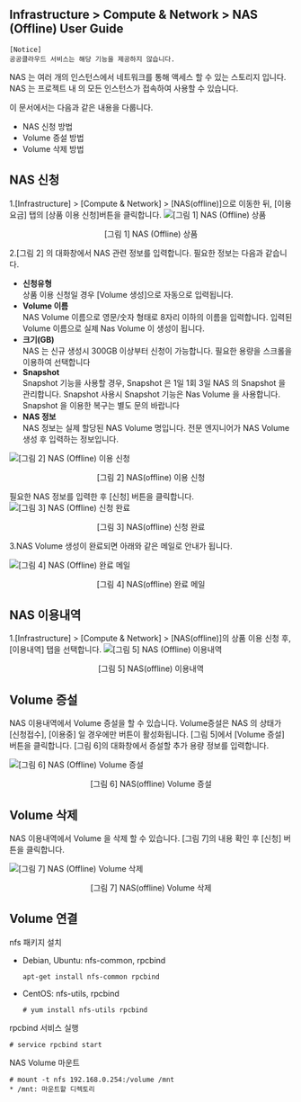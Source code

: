 ## Infrastructure > Compute & Network > NAS (Offline) User Guide
```
[Notice]
공공클라우드 서비스는 해당 기능을 제공하지 않습니다.
```

NAS 는 여러 개의 인스턴스에서 네트워크를 통해 액세스 할 수 있는 스토리지 입니다. NAS 는 프로젝트 내 의 모든 인스턴스가 접속하여 사용할 수 있습니다. 

이 문서에서는 다음과 같은 내용을 다룹니다.

- NAS 신청 방법
- Volume 증설 방법
- Volume 삭제 방법

## NAS 신청 
1.[Infrastructure] > [Compute & Network] > [NAS(offline)]으로 이동한 뒤, [이용요금] 탭의 [상품 이용 신청]버튼을 클릭합니다.
![[그림 1] NAS (Offline) 상품](http://static.toastoven.net/prod_infrastructure/compute/nas/nas_1.png)
<center>[그림 1] NAS (Offline) 상품</center>

2.[그림 2] 의 대화창에서 NAS 관련 정보를 입력합니다. 필요한 정보는 다음과 같습니다. 


- **신청유형**<br>
상품 이용 신청일 경우 [Volume 생성]으로 자동으로 입력됩니다. 
- **Volume 이름**<br>
NAS Volume 이름으로 영문/숫자 형태로 8자리 이하의 이름을 입력합니다. 입력된 Volume 이름으로 실제 Nas Volume 이 생성이 됩니다. 
- **크기(GB)**<br>
NAS 는 신규 생성시 300GB 이상부터 신청이 가능합니다. 필요한 용량을 스크롤을 이용하여 선택합니다
- **Snapshot**<br>
Snapshot 기능을 사용할 경우, Snapshot 은 1일 1회 3일 NAS 의 Snapshot 을 관리합니다. Snapshot 사용시 Snapshot 기능은 Nas Volume 을 사용합니다. Snapshot 을 이용한 복구는 별도 문의 바랍니다
- **NAS 정보**<br>
NAS 정보는 실제 할당된 NAS Volume 명입니다. 전문 엔지니어가 NAS Volume 생성 후 입력하는 정보입니다. 

![[그림 2] NAS (Offline) 이용 신청](http://static.toastoven.net/prod_infrastructure/compute/nas/nas_2.png)
<center>[그림 2] NAS(offline) 이용 신청</center>

필요한 NAS 정보를 입력한 후 [신청] 버튼을 클릭합니다. 
![[그림 3] NAS (Offline) 신청 완료](http://static.toastoven.net/prod_infrastructure/compute/nas/nas_3.png)
<center>[그림 3] NAS(offline) 신청 완료</center>

3.NAS Volume 생성이 완료되면 아래와 같은 메일로 안내가 됩니다. 

![[그림 4] NAS (Offline) 완료 메일](http://static.toastoven.net/prod_infrastructure/compute/nas/nas_4.png)
<center>[그림 4] NAS(offline) 완료 메일</center>

## NAS 이용내역
1.[Infrastructure] > [Compute & Network] > [NAS(offline)]의 상품 이용 신청 후, [이용내역] 탭을 선택합니다. 
![[그림 5] NAS (Offline) 이용내역](http://static.toastoven.net/prod_infrastructure/compute/nas/nas_5.png)
<center>[그림 5] NAS(offline) 이용내역</center>

## Volume 증설
NAS 이용내역에서 Volume 증설을 할 수 있습니다. Volume증설은 NAS 의 상태가 [신청접수], [이용중] 일 경우에만 버튼이 활성화됩니다.
[그림 5]에서 [Volume 증설] 버튼을 클릭합니다. [그림 6]의 대화창에서 증설할 추가 용량 정보를 입력합니다.

![[그림 6] NAS (Offline) Volume 증설](http://static.toastoven.net/prod_infrastructure/compute/nas/nas_6.png)
<center>[그림 6] NAS(offline) Volume 증설</center> 

## Volume 삭제
NAS 이용내역에서 Volume 을 삭제 할 수 있습니다. 
[그림 7]의 내용 확인 후 [신청] 버튼을 클릭합니다. 

![[그림 7] NAS (Offline) Volume 삭제](http://static.toastoven.net/prod_infrastructure/compute/nas/nas_7.png)
<center>[그림 7] NAS(offline) Volume 삭제</center>

## Volume 연결
nfs 패키지 설치

 - Debian, Ubuntu: nfs-common, rpcbind
   ```
   apt-get install nfs-common rpcbind
   ```
 
 - CentOS: nfs-utils, rpcbind 
   ```
   # yum install nfs-utils rpcbind
   ```

rpcbind 서비스 실행
```
# service rpcbind start
```

NAS Volume 마운트
```
# mount -t nfs 192.168.0.254:/volume /mnt
* /mnt: 마운트할 디렉토리
```
